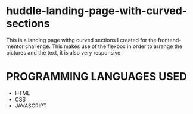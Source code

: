 # huddle-landing-page-with-curved-sections
This is a landing page withg curved sections I created for the frontend-mentor challenge.
This makes use of the flexbox in order to arrange the pictures and the text, it is also very responsive

# PROGRAMMING LANGUAGES USED
- HTML
- CSS
- JAVASCRIPT


